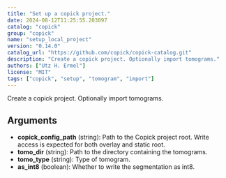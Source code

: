 ```yaml
---
title: "Set up a copick project."
date: 2024-08-12T11:25:55.203097
catalog: "copick"
group: "copick"
name: "setup_local_project"
version: "0.14.0"
catalog_url: "https://github.com/copick/copick-catalog.git"
description: "Create a copick project. Optionally import tomograms."
authors: ["Utz H. Ermel"]
license: "MIT"
tags: ["copick", "setup", "tomogram", "import"]
---
```


Create a copick project. Optionally import tomograms.

## Arguments

- **copick_config_path** (string): Path to the Copick project root. Write access is expected for both overlay and static root.
- **tomo_dir** (string): Path to the directory containing the tomograms.
- **tomo_type** (string): Type of tomogram.
- **as_int8** (boolean): Whether to write the segmentation as int8.

